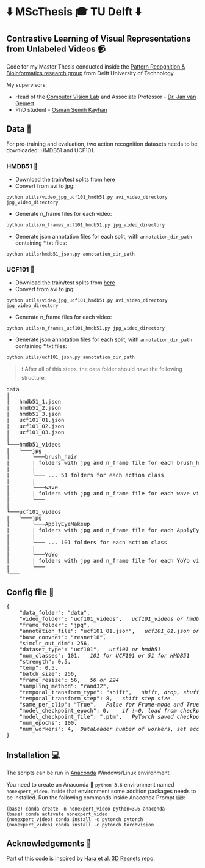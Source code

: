 # :arrow_down: MScThesis :mortar_board: TU Delft :arrow_down:
## Contrastive Learning of Visual Representations from Unlabeled Videos :video_camera:

Code for my Master Thesis conducted inside the [Pattern Recognition & Bioinformatics research group](https://www.tudelft.nl/ewi/over-de-faculteit/afdelingen/intelligent-systems/pattern-recognition-bioinformatics/) from Delft University of Technology.

My supervisors:
* Head of the [Computer Vision Lab](https://www.tudelft.nl/ewi/over-de-faculteit/afdelingen/intelligent-systems/pattern-recognition-bioinformatics/computer-vision-lab/) and Associate Professor -  [Dr. Jan van Gemert](https://jvgemert.github.io/)
* PhD student - [Osman Semih Kayhan](https://scholar.google.com.hk/citations?user=IQd5igMAAAAJ&hl=en)

## Data :floppy_disk:

For pre-training and evaluation, two action recognition datasets needs to be downloaded: HMDB51 and UCF101.

### HMDB51 :movie_camera:
* Download the train/test splits from [here](https://serre-lab.clps.brown.edu/resource/hmdb-a-large-human-motion-database/)
* Convert from avi to jpg:
```shell
python utils/video_jpg_ucf101_hmdb51.py avi_video_directory jpg_video_directory
```
* Generate n_frame files for each video:
```
python utils/n_frames_ucf101_hmdb51.py jpg_video_directory
```
* Generate json annotation files for each split, with `annotation_dir_path` containing \*.txt files:
```
python utils/hmdb51_json.py annotation_dir_path
```

### UCF101 :movie_camera:
* Download the train/test splits from [here](https://www.crcv.ucf.edu/data/UCF101.php)
* Convert from avi to jpg:
```shell
python utils/video_jpg_ucf101_hmdb51.py avi_video_directory jpg_video_directory
```
* Generate n_frame files for each video:
```
python utils/n_frames_ucf101_hmdb51.py jpg_video_directory
```
* Generate json annotation files for each split, with `annotation_dir_path` containing \*.txt files:
```
python utils/ucf101_json.py annotation_dir_path
```

> :exclamation: After all of this steps, the data folder should have the following structure:
<pre>
data
│   
│   hmdb51_1.json
|   hmdb51_2.json
|   hmdb51_3.json
|   ucf101_01.json       
|   ucf101_02.json 			
|   ucf101_03.json 		
|
└───hmdb51_videos
|   └───jpg
│       └───brush_hair
|       | folders with jpg and n_frame file for each brush_hair video  
|       |
|       └─── ... 51 folders for each action class
|       |
|       └───wave
|       | folders with jpg and n_frame file for each wave video 
|       └───
|
└───ucf101_videos
|   └───jpg
│       └───ApplyEyeMakeup
|       | folders with jpg and n_frame file for each ApplyEyeMakeup video  
|       |
|       └─── ... 101 folders for each action class
|       |
|       └───YoYo
|       | folders with jpg and n_frame file for each YoYo video 
|       └───
└───
</pre>

## Config file :bookmark_tabs:

<pre>
{
	"data_folder": "data",
	"video_folder": "ucf101_videos",   <em>ucf101_videos or hmdb51_videos</em>
	"frame_folder": "jpg",
	"annotation_file": "ucf101_01.json",   <em>ucf101_01.json or hmdb51_1.json for the 1st split</em>
	"base_convnet": "resnet18",
	"simclr_out_dim": 256,
	"dataset_type": "ucf101",   <em>ucf101 or hmdb51</em>
 	"num_classes": 101,   <em>101 for UCF101 or 51 for HMDB51</em>
	"strength": 0.5,
	"temp": 0.5,
	"batch_size": 256,
	"frame_resize": 56,   <em>56 or 224</em>
  	"sampling_method": "rand32", 
	"temporal_transform_type": "shift",   <em>shift, drop, shuffle, reverse</em>
	"temporal_transform_step": 8,   <em>shift step size</em>
  	"same_per_clip": "True",   <em>False for Frame-mode and True for Chunk-mode</em>
	"model_checkpoint_epoch": 0,   <em> if !=0, load from checkpoint file</em>
	"model_checkpoint_file": ".ptm",   <em>PyTorch saved checkpoint for checkpoint epoch</em>
	"num_epochs": 100,
	"num_workers": 4,  <em>DataLoader number of workers, set accordingly to number of GPUs</em>
}
</pre>


## Installation :computer:
The scripts can be run in [Anaconda](https://www.anaconda.com/download/) Windows/Linux environment.

You need to create an Anaconda :snake: `python 3.6` environment named `nonexpert_video`.
Inside that environment some addition packages needs to be installed. Run the following commands inside Anaconda Prompt ⌨:
```shell
(base) conda create -n nonexpert_video python=3.6 anaconda
(base) conda activate nonexpert_video
(nonexpert_video) conda install -c pytorch pytorch
(nonexpert_video) conda install -c pytorch torchvision 
```

## Acknowledgements :wave:
Part of this code is inspired by [Hara et al. 3D Resnets repo](https://github.com/kenshohara/3D-ResNets-PyTorch).
